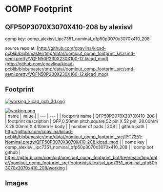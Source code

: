 # OOMP Footprint  
## QFP50P3070X3070X410-208  by alexisvl  
  
oomp key: oomp_alexisvl_ipc7351_nominal_qfp50p3070x3070x410_208  
  
source repo at: [http://github.com/cpavlina/kicad-pcblib/blob/master/tmp/data//oomlout_oomp_footprint_src/smd-semi.pretty/VQFN50P230X230X100-12.kicad_mod](http://github.com/cpavlina/kicad-pcblib/blob/master/tmp/data//oomlout_oomp_footprint_src/smd-semi.pretty/VQFN50P230X230X100-12.kicad_mod)  
## Footprint  
  
[![working_kicad_pcb_3d.png](working_kicad_pcb_3d_600.png)](working_kicad_pcb_3d.png)  
  
[![working.png](working_600.png)](working.png)  
| name | value | 
| --- | --- | 
| footprint name | QFP50P3070X3070X410-208 | 
| footprint description | QFP,0.50mm pitch,square;52 pin X 52 pin, 28.00mm X 28.00mm X 4.10mm H body | 
| number of pads | 208 | 
| github path | http://github.com/cpavlina/kicad-pcblib/blob/master/tmp/data//oomlout_oomp_footprint_src/IPC7351-Nominal.pretty/QFP50P3070X3070X410-208.kicad_mod | 
| oomp key | oomp_alexisvl_ipc7351_nominal_qfp50p3070x3070x410_208 | 
| oomp bot github | https://github.com/oomlout/oomlout_oomp_footprint_bot/tree/main/tmp/data//oomlout_oomp_footprint_src/footprints/alexisvl_ipc7351_nominal_qfp50p3070x3070x410_208/working | 
## Images  
